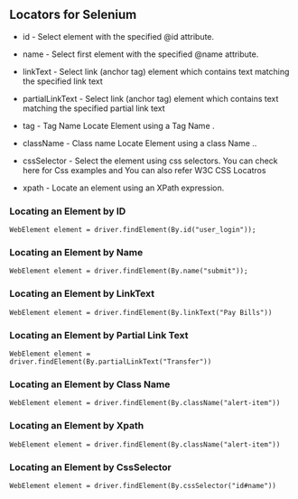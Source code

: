 
## Locators for Selenium
* id - Select element with the specified @id attribute.

* name - Select first element with the specified @name attribute.

* linkText - Select link (anchor tag) element which contains text matching the specified link text

* partialLinkText - Select link (anchor tag) element which contains text matching the specified partial link text

* tag - Tag Name Locate Element using a Tag Name .

* className - Class name Locate Element using a class Name ..

* cssSelector - Select the element using css selectors. You can check here for Css examples and You can also refer W3C CSS Locatros

* xpath - Locate an element using an XPath expression.

### Locating an Element by ID

```WebElement element = driver.findElement(By.id("user_login"));```

### Locating an Element by Name

```WebElement element = driver.findElement(By.name("submit"));```

### Locating an Element by LinkText

```WebElement element = driver.findElement(By.linkText("Pay Bills"))```

### Locating an Element by Partial Link Text

```WebElement element = driver.findElement(By.partialLinkText("Transfer"))```

### Locating an Element by Class Name

```WebElement element = driver.findElement(By.className("alert-item"))```

### Locating an Element by Xpath

```WebElement element = driver.findElement(By.className("alert-item"))```

### Locating an Element by CssSelector

```WebElement element = driver.findElement(By.cssSelector("id#name"))```
